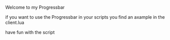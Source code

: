 Welcome to my Progressbar

if you want to use the Progressbar in your scripts you find an axample in the client.lua


have fun with the script
